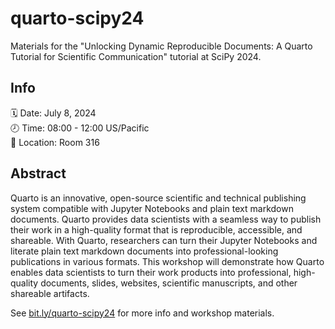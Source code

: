 # quarto-scipy24

Materials for the "Unlocking Dynamic Reproducible Documents: A Quarto Tutorial for Scientific Communication" tutorial at SciPy 2024.

## Info

🗓️ Date: July 8, 2024  
🕗 Time: 08:00 - 12:00 US/Pacific  
🏨 Location: Room 316

## Abstract

Quarto is an innovative, open-source scientific and technical publishing system compatible with Jupyter Notebooks and plain text markdown documents. Quarto provides data scientists with a seamless way to publish their work in a high-quality format that is reproducible, accessible, and shareable. With Quarto, researchers can turn their Jupyter Notebooks and literate plain text markdown documents into professional-looking publications in various formats. This workshop will demonstrate how Quarto enables data scientists to turn their work products into professional, high-quality documents, slides, websites, scientific manuscripts, and other shareable artifacts.

See [bit.ly/quarto-scipy24](https://bit.ly/quarto-scipy24) for more info and workshop materials.
